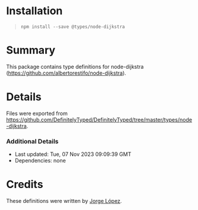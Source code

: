 # Installation
> `npm install --save @types/node-dijkstra`

# Summary
This package contains type definitions for node-dijkstra (https://github.com/albertorestifo/node-dijkstra).

# Details
Files were exported from https://github.com/DefinitelyTyped/DefinitelyTyped/tree/master/types/node-dijkstra.

### Additional Details
 * Last updated: Tue, 07 Nov 2023 09:09:39 GMT
 * Dependencies: none

# Credits
These definitions were written by [Jorge López](https://github.com/nokutu).
